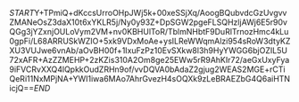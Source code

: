 $START$Y+TPmiQ+dKccsUrroOHpJWj5k+00xeSSjXq/AoogBQubvdcGzUvgvvZMANeOsZ3daX10t6xYKLR5j/Ny0y93Z+DpSGW2pgeFLSQHzljAWj6E5r90vQGg3jYZxnjOULoVym2VM+nv0KBHUlToR/TblmNHbtF9DuRlTrnozHmc4kLu0gpFi/L68ARRUSkWZIO+5xk9VDxMoAe+ysILReWWqmAlzi954sRoW3dtyKZXU3VUJwe6vnAb/aOvBH00f+1IxuFzPz10EvSXkw8l3h9HyYWGG6bjOZIL5U72xAFR+AzZZMEHP+2zKZis310A2Om8ge25EWw5rR9AhKIr72/aeGxUxyFya9iFVCRvXXQ4lQpkkOudZRHn9of/vvDQVA0bAdaZ2gjug2WEAS2MGE+rCTiQeRi11NxMPjNA+YWI1iwa6MAo7AhrGvezH4sOQXk9zLeBRAEZbG4Q6aiHTNicjQ==$END$